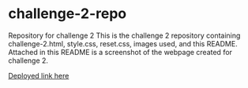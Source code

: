 # challenge-2-repo
Repository for challenge 2
This is the challenge 2 repository containing challenge-2.html, style.css, reset.css, images used, and this README. Attached in this README is a screenshot of the webpage created for challenge 2.

[Deployed link here](https://rob-thompson-git.github.io/first_portfolio/)
